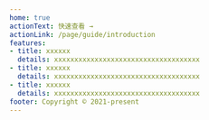 ```yaml
---
home: true
actionText: 快速查看 →
actionLink: /page/guide/introduction
features:
- title: xxxxxx
  details: xxxxxxxxxxxxxxxxxxxxxxxxxxxxxxxxxxxx
- title: xxxxxx
  details: xxxxxxxxxxxxxxxxxxxxxxxxxxxxxxxxxxxx
- title: xxxxxx
  details: xxxxxxxxxxxxxxxxxxxxxxxxxxxxxxxxxxxx
footer: Copyright © 2021-present
---
```

